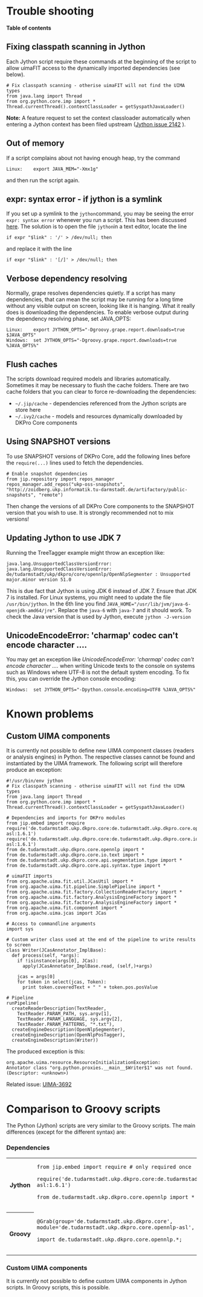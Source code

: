 <h1> Trouble shooting </h1>

**Table of contents**



## Fixing classpath scanning in Jython ##

Each Jython script require these commands at the beginning of the script to allow uimaFIT access to the dynamically imported dependencies (see below).

```
# Fix classpath scanning - otherise uimaFIT will not find the UIMA types
from java.lang import Thread
from org.python.core.imp import *
Thread.currentThread().contextClassLoader = getSyspathJavaLoader()
```

**Note:** A feature request to set the context classloader automatically when entering a Jython context has been filed upstream ([Jython issue 2142](http://bugs.jython.org/issue2142) ).

## Out of memory ##

If a script complains about not having enough heap, try the command
```
Linux:    export JAVA_MEM="-Xmx1g"
```

and then run the script again.

## expr: syntax error - if jython is a symlink ##

If you set up a symlink to the `jython`command, you may be seeing the error `expr: syntax error` whenever you run a script. This has been discussed [here](http://sourceforge.net/p/jython/mailman/message/31323567/). The solution is to open the file `jython`in a text editor, locate the line

```
if expr "$link" : '/' > /dev/null; then
```

and replace it with the line

```
if expr "$link" : '[/]' > /dev/null; then
```

## Verbose dependency resolving ##

Normally, grape resolves dependencies quietly. If a script has many dependencies, that can mean the script may be running for a long time without any visible output on screen, looking like it is hanging. What it really does is downloading the dependencies. To enable verbose output during the dependency resolving phase, set JAVA\_OPTS:

```
Linux:    export JYTHON_OPTS="-Dgroovy.grape.report.downloads=true $JAVA_OPTS"
Windows:  set JYTHON_OPTS="-Dgroovy.grape.report.downloads=true %JAVA_OPTS%"
```

## Flush caches ##

The scripts download required models and libraries automatically. Sometimes it may be necessary to flush the cache folders. There are two cache folders that you can clear to force re-downloading the dependencies:

  * `~/.jip/cache` - dependencies referenced from the Jython scripts are store here
  * `~/.ivy2/cache` - models and resources dynamically downloaded by DKPro Core components

## Using SNAPSHOT versions ##

To use SNAPSHOT versions of DKPro Core, add the following lines before the `require(...)` lines used to fetch the dependencies.

```
# Enable snapshot dependencies
from jip.repository import repos_manager
repos_manager.add_repos("ukp-oss-snapshots", "http://zoidberg.ukp.informatik.tu-darmstadt.de/artifactory/public-snapshots", "remote")
```

Then change the versions of all DKPro Core components to the SNAPSHOT version that you wish to use. It is strongly recommended not to mix versions!

## Updating Jython to use JDK 7 ##
Running the TreeTagger example might throw an exception like:
```
java.lang.UnsupportedClassVersionError: java.lang.UnsupportedClassVersionError:
de/tudarmstadt/ukp/dkpro/core/opennlp/OpenNlpSegmenter : Unsupported major.minor version 51.0
```

This is due fact that Jython is using JDK 6 instead of JDK 7. Ensure that JDK 7 is installed. For Linux systems, you might need to update the file `/usr/bin/jython`. In the 6th line you find `JAVA_HOME="/usr/lib/jvm/java-6-openjdk-amd64/jre"`. Replace the `java-6` with `java-7` and it should work. To check the Java version that is used by Jython, execute `jython -J-version`

## UnicodeEncodeError: 'charmap' codec can't encode character .... ##

You may get an exception like _UnicodeEncodeError: 'charmap' codec can't encode character ...._ when writing Unicode texts to the console on systems such as Windows where UTF-8 is not the default system encoding. To fix this, you can override the Jython console encoding:

```
Windows:  set JYTHON_OPTS="-Dpython.console.encoding=UTF8 %JAVA_OPTS%"
```


# Known problems #

## Custom UIMA components ##

It is currently not possible to define new UIMA component classes (readers or analysis engines) in Python. The respective classes cannot be found and instantiated by the UIMA framework. The following script will therefore produce an exception:

```
#!/usr/bin/env jython
# Fix classpath scanning - otherise uimaFIT will not find the UIMA types
from java.lang import Thread
from org.python.core.imp import *
Thread.currentThread().contextClassLoader = getSyspathJavaLoader()

# Dependencies and imports for DKPro modules
from jip.embed import require
require('de.tudarmstadt.ukp.dkpro.core:de.tudarmstadt.ukp.dkpro.core.opennlp-asl:1.6.1')
require('de.tudarmstadt.ukp.dkpro.core:de.tudarmstadt.ukp.dkpro.core.io.text-asl:1.6.1')
from de.tudarmstadt.ukp.dkpro.core.opennlp import *
from de.tudarmstadt.ukp.dkpro.core.io.text import *
from de.tudarmstadt.ukp.dkpro.core.api.segmentation.type import *
from de.tudarmstadt.ukp.dkpro.core.api.syntax.type import *

# uimaFIT imports
from org.apache.uima.fit.util.JCasUtil import *
from org.apache.uima.fit.pipeline.SimplePipeline import *
from org.apache.uima.fit.factory.CollectionReaderFactory import *
from org.apache.uima.fit.factory.AnalysisEngineFactory import *
from org.apache.uima.fit.factory.AnalysisEngineFactory import *
from org.apache.uima.fit.component import *
from org.apache.uima.jcas import JCas

# Access to commandline arguments
import sys

# Custom writer class used at the end of the pipeline to write results to screen
class Writer(JCasAnnotator_ImplBase):
  def process(self, *args):
    if !isinstance(args[0], JCas):
      apply(JCasAnnotator_ImplBase.read, (self,)+args)

    jcas = args[0]
    for token in select(jcas, Token):
      print token.coveredText + " " + token.pos.posValue

# Pipeline
runPipeline(
  createReaderDescription(TextReader,
    TextReader.PARAM_PATH, sys.argv[1],
    TextReader.PARAM_LANGUAGE, sys.argv[2],
    TextReader.PARAM_PATTERNS, "*.txt"),
  createEngineDescription(OpenNlpSegmenter),
  createEngineDescription(OpenNlpPosTagger),
  createEngineDescription(Writer))
```

The produced exception is this:

```
org.apache.uima.resource.ResourceInitializationException:
Annotator class "org.python.proxies.__main__$Writer$1" was not found. (Descriptor: <unknown>)
```

Related issue: [UIMA-3692](https://issues.apache.org/jira/browse/UIMA-3692)

# Comparison to Groovy scripts #

The Python (Jython) scripts are very similar to the Groovy scripts. The main differences (except for the different syntax) are:

### Dependencies ###

<table>
<tr><th>Jython</th><td>
<pre><code>from jip.embed import require # only required once<br>
require('de.tudarmstadt.ukp.dkpro.core:de.tudarmstadt.ukp.dkpro.core.opennlp-asl:1.6.1')<br>
from de.tudarmstadt.ukp.dkpro.core.opennlp import *<br>
</code></pre>
</td></tr>
<tr><th>Groovy</th><td>
<pre><code>@Grab(group='de.tudarmstadt.ukp.dkpro.core', module='de.tudarmstadt.ukp.dkpro.core.opennlp-asl', version='1.6.1')<br>
import de.tudarmstadt.ukp.dkpro.core.opennlp.*;<br>
</code></pre>
</td></tr>
</table>

### Custom UIMA components ###

It is currently not possible to define custom UIMA components in Jython scripts. In Groovy scripts, this is possible.
